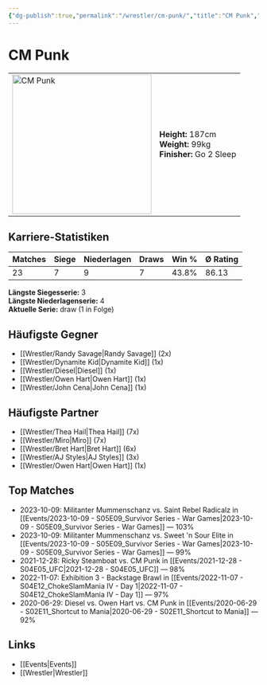```yaml
---
{"dg-publish":true,"permalink":"/wrestler/cm-punk/","title":"CM Punk","tags":["wrestler"],"noteIcon":""}
---
```



# CM Punk

<table>
        <tr>
        <td><img src="https://github.com/CptSpaulding1980/choke-slam-wrestling/releases/download/images/CM_Punk.png" width="280" alt="CM Punk"></td>
        <td>
        <b>Height:</b> 187cm<br>
        <b>Weight:</b> 99kg<br>
        <b>Finisher:</b> Go 2 Sleep<br>
        </td>
        </tr>
        </table>
        
## Karriere-Statistiken

| Matches | Siege | Niederlagen | Draws | Win % | Ø Rating |
|---------|-------|-------------|-------|-------|-----------|
| 23 | 7 | 9 | 7 | 43.8% | 86.13 |

**Längste Siegesserie:** 3<br>**Längste Niederlagenserie:** 4<br>**Aktuelle Serie:** draw (1 in Folge)


## Häufigste Gegner
- [[Wrestler/Randy Savage\|Randy Savage]] (2x)
- [[Wrestler/Dynamite Kid\|Dynamite Kid]] (1x)
- [[Wrestler/Diesel\|Diesel]] (1x)
- [[Wrestler/Owen Hart\|Owen Hart]] (1x)
- [[Wrestler/John Cena\|John Cena]] (1x)

## Häufigste Partner
- [[Wrestler/Thea Hail\|Thea Hail]] (7x)
- [[Wrestler/Miro\|Miro]] (7x)
- [[Wrestler/Bret Hart\|Bret Hart]] (6x)
- [[Wrestler/AJ Styles\|AJ Styles]] (3x)
- [[Wrestler/Owen Hart\|Owen Hart]] (1x)

## Top Matches
- 2023-10-09: Militanter Mummenschanz vs. Saint Rebel Radicalz in [[Events/2023-10-09 - S05E09_Survivor Series - War Games\|2023-10-09 - S05E09_Survivor Series - War Games]] — 103%
- 2023-10-09: Militanter Mummenschanz vs. Sweet 'n Sour Elite in [[Events/2023-10-09 - S05E09_Survivor Series - War Games\|2023-10-09 - S05E09_Survivor Series - War Games]] — 99%
- 2021-12-28: Ricky Steamboat vs. CM Punk  in [[Events/2021-12-28 - S04E05_UFC\|2021-12-28 - S04E05_UFC]] — 98%
- 2022-11-07: Exhibition 3 - Backstage Brawl in [[Events/2022-11-07 - S04E12_ChokeSlamMania IV - Day 1\|2022-11-07 - S04E12_ChokeSlamMania IV - Day 1]] — 97%
- 2020-06-29: Diesel vs. Owen Hart vs. CM Punk  in [[Events/2020-06-29 - S02E11_Shortcut to Mania\|2020-06-29 - S02E11_Shortcut to Mania]] — 92%

## Links
- [[Events\|Events]]
- [[Wrestler\|Wrestler]]
